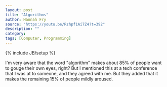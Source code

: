 ```yaml
---
layout: post
title: "Algorithms"
author: Hannah Fry
source: "https://youtu.be/Rzhpf1Ai7Z4?t=392"
description: ""
category:
tags: [Computer, Programming]
---
```

{% include JB/setup %}

I'm very aware that the word "algorithm" makes about 85% of people want to gouge their own eyes, right? But I mentioned this at a tech conference that I was at to someone, and they agreed with me. But they added that it makes the remaining 15% of people mildly aroused.
